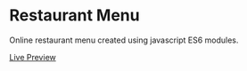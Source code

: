 # Restaurant Menu

Online restaurant menu created using javascript ES6 modules. 

[Live Preview](https://marefpceo.github.io/restaurant)
